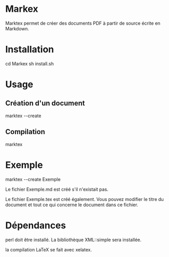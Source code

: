 Markex
======

Marktex permet de créer des documents PDF à partir de source écrite en Markdown.

Installation
============

cd Markex
sh install.sh

Usage
=====

## Création d'un document

marktex --create <Nom du document>



## Compilation
marktex <Nom du document>


Exemple
=======

marktex --create Exemple

Le fichier Exemple.md est créé s'il n'existait pas.

Le fichier Exemple.tex est créé également.
Vous pouvez modifier le titre du document et tout ce qui concerne le document dans ce fichier.

Dépendances
===========

perl doit être installé.
La bibliothèque XML::simple sera installée.

la compilation LaTeX se fait avec xelatex.
